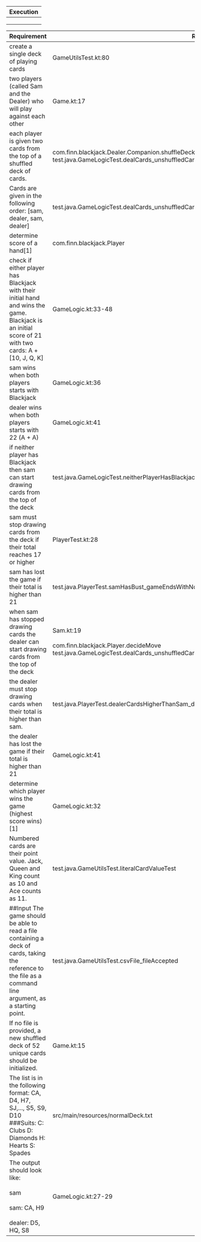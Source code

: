 


| Execution  |
|---|
|     |
|    |
|    |

| Requirement                                                                                                                                                  | Reference                                                                                                                                                           |
|--------------------------------------------------------------------------------------------------------------------------------------------------------------|---------------------------------------------------------------------------------------------------------------------------------------------------------------------|
| create a single deck of playing cards                                                                                                                        | GameUtilsTest.kt:80                                                                                                                                                 |
| two players (called Sam and the Dealer) who will play against each other                                                                                     | Game.kt:17                                                                                                                                                          |
| each player is given two cards from the top of a shuffled deck of cards.                                                                                     | com.finn.blackjack.Dealer.Companion.shuffleDeck </br> test.java.GameLogicTest.dealCards_unshuffledCardsTakenFromTopOfTheDeck_alternatingOrderWithSamFirst           |
| Cards are given in the following order: [sam, dealer, sam, dealer]                                                                                           | test.java.GameLogicTest.dealCards_unshuffledCardsTakenFromTopOfTheDeck_alternatingOrderWithSamFirst                                                                 |
| determine score of a hand[1]                                                                                                                                 | com.finn.blackjack.Player                                                                                                                                           |
| check if either player has Blackjack with their initial hand and wins the game. Blackjack is an initial score of 21 with two cards: A + [10, J, Q, K]        | GameLogic.kt:33-48                                                                                                                                                  |
| sam wins when both players starts with Blackjack                                                                                                             | GameLogic.kt:36                                                                                                                                                     |
| dealer wins when both players starts with 22 (A + A)                                                                                                         | GameLogic.kt:41                                                                                                                                                     |
| if neither player has Blackjack then sam can start drawing cards from the top of the deck                                                                    | test.java.GameLogicTest.neitherPlayerHasBlackjack_samStartsDrawing                                                                                                  |
| sam must stop drawing cards from the deck if their total reaches 17 or higher                                                                                | PlayerTest.kt:28                                                                                                                                                    |
| sam has lost the game if their total is higher than 21                                                                                                       | test.java.PlayerTest.samHasBust_gameEndsWithNoMoreCardsDrawn                                                                                                        |
| when sam has stopped drawing cards the dealer can start drawing cards from the top of the deck                                                               | Sam.kt:19 <br> </br> com.finn.blackjack.Player.decideMove </br> test.java.GameLogicTest.dealCards_unshuffledCardsTakenFromTopOfTheDeck_alternatingOrderWithSamFirst |
| the dealer must stop drawing cards when their total is higher than sam.                                                                                      | test.java.PlayerTest.dealerCardsHigherThanSam_dealerStops                                                                                                           |
| the dealer has lost the game if their total is higher than 21                                                                                                | GameLogic.kt:41                                                                                                                                                     |
| determine which player wins the game (highest score wins) [1]                                                                                                | GameLogic.kt:32                                                                                                                                                     |
| Numbered cards are their point value. Jack, Queen and King count as 10 and Ace counts as 11.                                                                 | test.java.GameUtilsTest.literalCardValueTest                                                                                                                        |
| ##Input The game should be able to read a file containing a deck of cards, taking the reference to the file as a command line argument, as a starting point. | test.java.GameUtilsTest.csvFile_fileAccepted                                                                                                                        |
| If no file is provided, a new shuffled deck of 52 unique cards should be initialized.                                                                        | Game.kt:15                                                                                                                                                          |
| The list is in the following format: CA, D4, H7, SJ,..., S5, S9, D10 ###Suits: C: Clubs D: Diamonds H: Hearts S: Spades                                      | src/main/resources/normalDeck.txt                                                                                                                                   |
| The output should look like:<br> </br> sam <br> </br> sam: CA, H9 <br> </br> dealer: D5, HQ, S8                                                              | GameLogic.kt:27-29                                                                                                                                                  |
